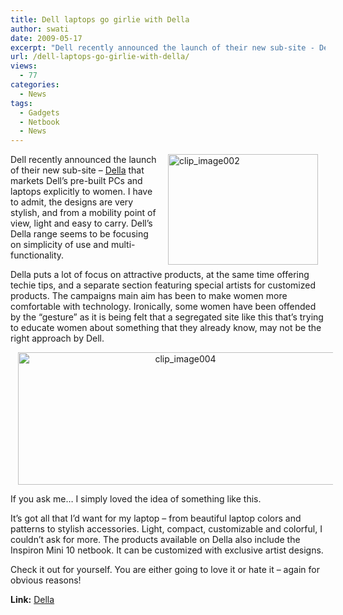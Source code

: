 ```yaml
---
title: Dell laptops go girlie with Della
author: swati
date: 2009-05-17
excerpt: "Dell recently announced the launch of their new sub-site - Della that markets Dell’s pre-built PCs and laptops explicitly to women. I have to admit, the designs are very stylish, and from a mobility point of view, light and easy to carry. Dell's Della range seems to be focusing on simplicity of use and multi-functionality."
url: /dell-laptops-go-girlie-with-della/
views:
  - 77
categories:
  - News
tags:
  - Gadgets
  - Netbook
  - News
---
```

<img class="alignright wp-image-52513" style="border: 0pt none;margin-left: 12px;margin-right: 12px" src="http://cdn.devilsworkshop.org/files/2009/05/clip-image00253.jpg" border="0" alt="clip_image002" hspace="12" width="240" height="177" align="right" />

Dell recently announced the launch of their new sub-site &#8211; <a href="http://content.dell.com/us/en/home/della-products.aspx" onclick="_gaq.push(['_trackEvent', 'outbound-article', 'http://content.dell.com/us/en/home/della-products.aspx', 'Della']);" >Della</a> that markets Dell’s pre-built PCs and laptops explicitly to women. I have to admit, the designs are very stylish, and from a mobility point of view, light and easy to carry. Dell&#8217;s Della range seems to be focusing on simplicity of use and multi-functionality.

Della puts a lot of focus on attractive products, at the same time offering techie tips, and a separate section featuring special artists for customized products. The campaigns main aim has been to make women more comfortable with technology. Ironically, some women have been offended by the “gesture” as it is being felt that a segregated site like this that&#8217;s trying to educate women about something that they already know, may not be the right approach by Dell.

<p style="text-align: center">
  <img class="aligncenter" style="border: 0pt none" src="http://cdn.devilsworkshop.org/files/2009/05/clip-image00422.jpg" border="0" alt="clip_image004" hspace="12" width="520" height="212" />
</p>

If you ask me… I simply loved the idea of something like this.

It’s got all that I’d want for my laptop &#8211; from beautiful laptop colors and patterns to stylish accessories. Light, compact, customizable and colorful, I couldn’t ask for more. The products available on Della also include the Inspiron Mini 10 netbook. It can be customized with exclusive artist designs.

Check it out for yourself. You are either going to love it or hate it &#8211; again for obvious reasons!

**Link:** <a href="http://content.dell.com/us/en/home/della-products.aspx" onclick="_gaq.push(['_trackEvent', 'outbound-article', 'http://content.dell.com/us/en/home/della-products.aspx', 'Della']);" >Della</a>
